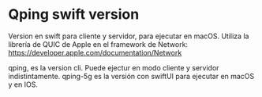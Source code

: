 #  Qping swift version

Version en swift para cliente y servidor, para ejecutar en macOS.
Utiliza la librería de QUIC de Apple en el framework de Network: https://developer.apple.com/documentation/Network

qping, es la version cli. Puede ejectur en modo cliente y servidor indistintamente.
qping-5g es la versión con swiftUI para ejecutar en macOS y en IOS.



